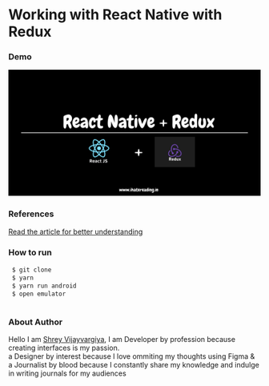 <h1>Working with React Native with Redux</h1>

<h3>Demo</h3>
<img src="./assets/demo.png" />

<h3>References</h3>
<a href="https://shreyvijayvargiya26.medium.com/introduction-to-gatsby-4641948b450b">Read the article for better understanding</a>
  
<h3>How to run</h3>
 
 ```
  $ git clone
  $ yarn
  $ yarn run android
  $ open emulator
  
 ```

<h3>About Author</h3>
<p>Hello I am <a href="www.ihatereading.in/squad">Shrey Vijayvargiya</a>, I am Developer by profession because creating interfaces is my passion. 
  <br /> a Designer by interest because I love ommiting my thoughts using Figma & <br />a Journalist by blood because I constantly share my knowledge and indulge in writing journals for my audiences</p>
